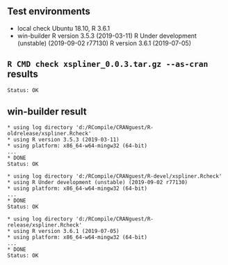 ## Test environments
* local check
  Ubuntu 18.10, R 3.6.1
* win-builder
  R version 3.5.3 (2019-03-11)
  R Under development (unstable) (2019-09-02 r77130)
  R version 3.6.1 (2019-07-05)

## `R CMD check xspliner_0.0.3.tar.gz --as-cran` results

```
Status: OK
```

## win-builder result

```
* using log directory 'd:/RCompile/CRANguest/R-oldrelease/xspliner.Rcheck'
* using R version 3.5.3 (2019-03-11)
* using platform: x86_64-w64-mingw32 (64-bit)
...
* DONE
Status: OK
```

```
* using log directory 'd:/RCompile/CRANguest/R-devel/xspliner.Rcheck'
* using R Under development (unstable) (2019-09-02 r77130)
* using platform: x86_64-w64-mingw32 (64-bit)
...
* DONE
Status: OK
```

```
* using log directory 'd:/RCompile/CRANguest/R-release/xspliner.Rcheck'
* using R version 3.6.1 (2019-07-05)
* using platform: x86_64-w64-mingw32 (64-bit)
...
* DONE
Status: OK
```
